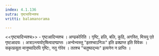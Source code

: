 ```yaml
---
index: 4.1.136
sutra: गृष्ट्यादिभ्यश्च
vritti: balamanorama

---
```

<<गृष्ट्यादिभ्यश्च>> - गृष्टआदिभ्यश्च । अण्ढकोरिति । गृष्टि, हलि, बलि, कुठि, अगस्ति, मित्रयु एते गृष्टआदयः । अत्राऽन्त्ययोरृषित्वादण्प्राप्तः ।अन्येभ्यस्तु "इतश्चाऽनिञः" इति ढक्प्राप्त इति विवेकः । सकृत्प्रसूता मानुष्यादिरपि गृष्टिः, नतु गोरेव । ततश्च "चतुष्पाद्भ्यः" इत्यनेन न प्राप्तिः ।